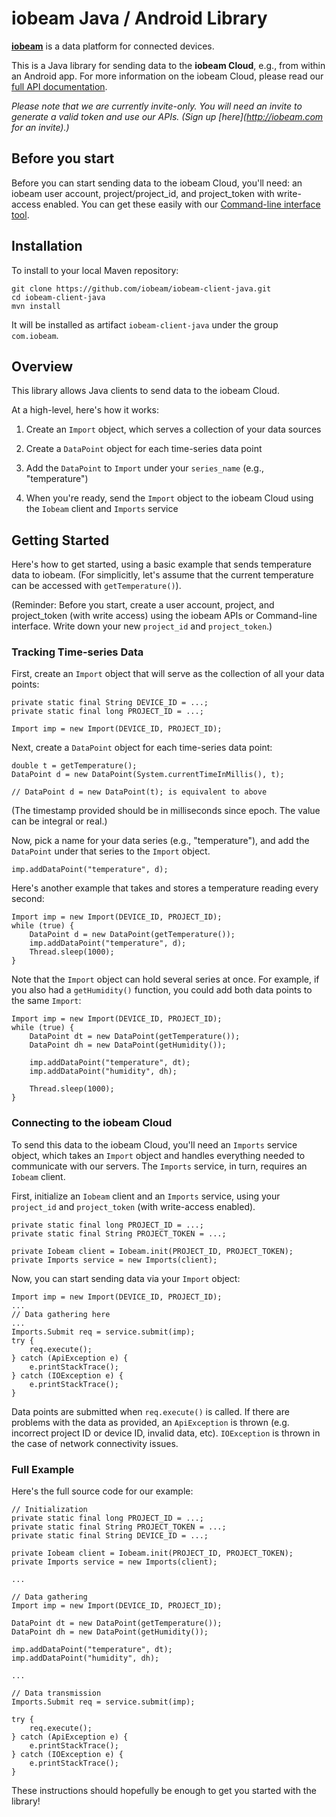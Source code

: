 # iobeam Java / Android Library

**[iobeam](http://iobeam.com)** is a data platform for connected devices. 

This is a Java library for sending data to the **iobeam Cloud**, e.g., from within an Android app.
For more information on the iobeam Cloud, please read our [full API documentation](http://docs.iobeam.com).

*Please note that we are currently invite-only. You will need an invite 
to generate a valid token and use our APIs. (Sign up [here](http://iobeam.com for an invite).)*


## Before you start ##

Before you can start sending data to the iobeam Cloud, you'll need: an iobeam user account, project/project_id,
and project_token with write-access enabled. You can get these easily with our
[Command-line interface tool](https://github.com/iobeam/iobeam).


## Installation ##

To install to your local Maven repository:

    git clone https://github.com/iobeam/iobeam-client-java.git
    cd iobeam-client-java
    mvn install

It will be installed as artifact ```iobeam-client-java``` under the group ```com.iobeam```.


## Overview ##

This library allows Java clients to send data to the iobeam Cloud. 

At a high-level, here's how it works:

1. Create an `Import` object, which serves a collection of your data sources

1. Create a `DataPoint` object for each time-series data point

1. Add the `DataPoint` to `Import` under your `series_name` (e.g., "temperature")

1. When you're ready, send the `Import` object to the iobeam Cloud using the `Iobeam` client and `Imports` service


## Getting Started ##

Here's how to get started, using a basic example that sends temperature data to iobeam. (For simplicitly, 
let's assume that the current temperature can be accessed with `getTemperature()`).

(Reminder: Before you start, create a user account, project, and project_token (with write access) 
using the iobeam APIs or Command-line interface. Write down your new `project_id` and `project_token`.)

### Tracking Time-series Data ###

First, create an `Import` object that will serve as the collection of all your data points:

    private static final String DEVICE_ID = ...;
    private static final long PROJECT_ID = ...;

    Import imp = new Import(DEVICE_ID, PROJECT_ID);

Next, create a `DataPoint` object for each time-series data point:

    double t = getTemperature();
    DataPoint d = new DataPoint(System.currentTimeInMillis(), t);

    // DataPoint d = new DataPoint(t); is equivalent to above

(The timestamp provided should be in milliseconds since epoch. The value can be integral or real.)

Now, pick a name for your data series (e.g., "temperature"), and add the `DataPoint` under that 
series to the `Import` object.

    imp.addDataPoint("temperature", d);

Here's another example that takes and stores a temperature reading every second:

    Import imp = new Import(DEVICE_ID, PROJECT_ID);
    while (true) {
        DataPoint d = new DataPoint(getTemperature());
        imp.addDataPoint("temperature", d);
        Thread.sleep(1000);
    }

Note that the `Import` object can hold several series at once. For example, 
if you also had a `getHumidity()` function, you could add both data points to the same
`Import`:

    Import imp = new Import(DEVICE_ID, PROJECT_ID);
    while (true) {
        DataPoint dt = new DataPoint(getTemperature());
        DataPoint dh = new DataPoint(getHumidity());

        imp.addDataPoint("temperature", dt);
        imp.addDataPoint("humidity", dh);

        Thread.sleep(1000);
    }


### Connecting to the iobeam Cloud ###

To send this data to the iobeam Cloud, you'll need an `Imports` service object, 
which takes an `Import` object and handles everything needed to communicate with our servers.
The `Imports` service, in turn, requires an `Iobeam` client.

First, initialize an `Iobeam` client and an `Imports` service, using your `project_id` and 
`project_token` (with write-access enabled).

    private static final long PROJECT_ID = ...;
    private static final String PROJECT_TOKEN = ...;

    private Iobeam client = Iobeam.init(PROJECT_ID, PROJECT_TOKEN);
    private Imports service = new Imports(client);

Now, you can start sending data via your `Import` object:

    Import imp = new Import(DEVICE_ID, PROJECT_ID);
    ...
    // Data gathering here
    ...
    Imports.Submit req = service.submit(imp);
    try {
        req.execute();
    } catch (ApiException e) {
        e.printStackTrace();
    } catch (IOException e) {
        e.printStackTrace();
    }

Data points are submitted when ``req.execute()`` is called. If there are problems with the
data as provided, an `ApiException` is thrown (e.g. incorrect project ID or device ID, invalid data,
etc). `IOException` is thrown in the case of network connectivity issues.


### Full Example ###

Here's the full source code for our example:

    // Initialization
    private static final long PROJECT_ID = ...;
    private static final String PROJECT_TOKEN = ...;
    private static final String DEVICE_ID = ...;

    private Iobeam client = Iobeam.init(PROJECT_ID, PROJECT_TOKEN);
    private Imports service = new Imports(client);

    ...

    // Data gathering
    Import imp = new Import(DEVICE_ID, PROJECT_ID);

    DataPoint dt = new DataPoint(getTemperature());
    DataPoint dh = new DataPoint(getHumidity());

    imp.addDataPoint("temperature", dt);
    imp.addDataPoint("humidity", dh);

    ...

    // Data transmission
    Imports.Submit req = service.submit(imp);

    try {
        req.execute();
    } catch (ApiException e) {
        e.printStackTrace();
    } catch (IOException e) {
        e.printStackTrace();
    }


These instructions should hopefully be enough to get you started with the library!